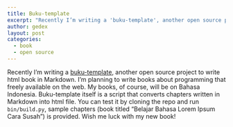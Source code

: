 ```yaml
---
title: Buku-template
excerpt: "Recently I’m writing a 'buku-template', another open source project to write html book in Markdown."
author: gedex
layout: post
categories:
  - book
  - open source
---
```


Recently I’m writing a [buku-template](https://github.com/gedex/template-buku), another open source project to write html book in Markdown. I’m planning to write books about programming that freely available on the web. My books, of course, will be on Bahasa Indonesia. Buku-template itself is a script that converts chapters written in Markdown into html file. You can test it by cloning the repo and run `bin/build.py`, sample chapters (book titled “Belajar Bahasa Lorem Ipsum Cara Susah”) is provided. Wish me luck with my new book!
